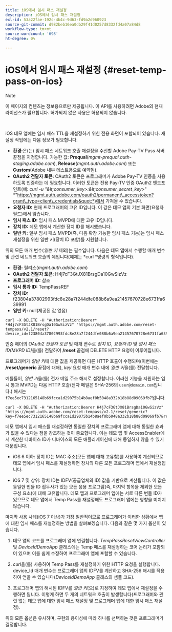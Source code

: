```yaml
---
title: iOS에서 임시 패스 재설정
description: iOS에서 임시 패스 재설정
exl-id: 53a22fae-192c-4b4c-9d63-fd9a2d960923
source-git-commit: d982beb16ea0db29f41d0257d8332fd4a07a84d8
workflow-type: tm+mt
source-wordcount: '698'
ht-degree: 0%

---
```


# iOS에서 임시 패스 재설정 {#reset-temp-pass-on-ios}

>[!NOTE]
>
>이 페이지의 컨텐츠는 정보용으로만 제공됩니다. 이 API를 사용하려면 Adobe의 현재 라이선스가 필요합니다. 허가되지 않은 사용은 허용되지 않습니다.

</br>

iOS 데모 앱에는 임시 패스 TTL을 재설정하기 위한 전용 화면이 포함되어 있습니다. 재설정 작업에는 다음 정보가 필요합니다.

- **환경:**&#x200B;은(는) 임시 패스 네트워크 호출 재설정을 수신할 Adobe Pay-TV Pass 서버 끝점을 지정합니다. 가능한 값: **Prequal**(*mgmt-prequal.auth-staging.adobe.com*), **Release**(*mgmt.auth.adobe.com*) 또는 **Custom**(Adobe 내부 테스트용으로 예약됨).
- **OAuth2 전달자 토큰:** OAuth2 토큰은 프로그래머가 Adobe Pay-TV 인증을 사용하도록 인증하는 데 필요합니다. 이러한 토큰은 전용 Pay-TV 인증 OAuth2 엔드포인트(예: *curl -u &quot;\&lt;consumer\_key\>:\&lt;consumer\_secret\_key\>*&quot; *&quot;https://mgmt.auth.adobe.com/oauth2/permanent\_accesstoken?grant\_type=client\_credentials&quot;*)에서 가져올 수 있습니다.
- **요청자 ID:** 현재 프로그래머의 고유 ID입니다. 이 값은 데모 앱의 기본 화면(요청자 필드)에서 읽습니다.
- **임시 패스 ID:** 임시 패스 MVPD에 대한 고유 ID입니다.
- **장치 ID:** 데모 앱에서 계산한 장치 ID를 해시했습니다.
- **일반 키:** 일부 임시 패스 MVPD(즉, 다음 확장 가능한 임시 패스 기능)는 임시 패스 재설정을 위한 일반 키(장치 ID 포함)를 지원합니다.

위의 모든 매개 변수(*일반 키* 제외)는 필수입니다. 다음은 데모 앱에서 수행할 매개 변수 및 관련 네트워크 호출의 예입니다(예제는 *curl *명령의 형식입니다).

- **환경:** 릴리스(*mgmt.auth.adobe.com*)
- **OAuth2 전달자 토큰:** H4j7cF3GtJX81BrsgDa10GwSizVz
- **프로그래머 ID:** 참조
- **임시 통과 ID:** TempPassREF
- **장치 ID:** f23804a37802993fdc8e28a7f244dfe088b6a9ea21457670728e6731fa639991
- **일반 키:** null(제공된 값 없음)

```curl
curl -X DELETE -H "Authorization:Bearer* *H4j7cF3GtJX81BrsgDa10GwSizVz" "https://mgmt.auth.adobe.com/reset-tempass/v2.1/reset?device_id=f23804a37802993fdc8e28a7f244dfe088b6a9ea21457670728e6731fa639991&requestor_id=REF&mvpd_id=TempPassREF"
```

인증 헤더의 *OAuth2 전달자 토큰* 및 매개 변수로 *장치 ID*, *요청자 ID* 및 *임시 패스 ID(MVPD ID)*&#x200B;을(를) 전달하여 **/reset** 끝점에 DELETE HTTP 요청이 이루어집니다.

프로그래머가 *일반 키*&#x200B;에 대한 값을 제공하면 다른 HTTP 호출이 수행되며(이번에는 **/reset/generic** 끝점에 대해), *key* 요청 매개 변수 내에 *일반 키*&#x200B;을(를) 전달합니다.

예를들어, *일반 키*을(를) 전자 메일 주소 해시로 설정합니다.
이러한 기능을 지원하는 임시 통과 MVPD는
다음 HTTP 호출(전자 메일은 SHA-256의 `user@domain.com`입니다.)
해시는 `f7ee5ec7312165148b69fcca1d29075b14b8aef0b5048a332b18b88d09069fb7`입니다.

```curl
curl -X DELETE -H "Authorization:Bearer H4j7cF3GtJX81BrsgDa10GwSizVz"
"https://mgmt.auth.adobe.com/reset-tempass/v2.1/reset/generic?key=f7ee5ec7312165148b69fcca1d29075b14b8aef0b5048a332b18b88d09069fb7&requestor_id=REF&mvpd_id=TempPassREF"
```

데모 앱에서 임시 패스를 재설정하면 동일한 장치의 프로그래머 앱에 대해 동일한 효과가 없을 수 있다는 점을 강조하는 것이 중요합니다. 이는 데모 앱 및 AccessEnabler에서 계산한 디바이스 ID가 디바이스의 모든 애플리케이션에 대해 동일하지 않을 수 있기 때문입니다.

- iOS 6 이하: 장치 ID는 MAC 주소(모든 앱에 대해 고유함)를 사용하여 계산되므로 데모 앱에서 임시 패스를 재설정하면 장치의 다른 모든 프로그래머 앱에서 재설정됩니다.

- iOS 7 및 상위: 장치 ID는 IDFV(공급업체의 ID) 값을 기반으로 계산됩니다. 이 값은 동일한 번들 ID 접두사가 있는 모든 응용 프로그램(즉, 마지막 항목을 제외한 모든 구성 요소)에 대해 고유합니다. 데모 앱과 프로그래머 앱에는 서로 다른 번들 ID가 있으므로 데모 앱에서 Temp Pass를 재설정해도 프로그래머 앱에는 영향을 미치지 않습니다.

마지막 사용 사례(iOS 7 이상)가 가장 일반적이므로 프로그래머가 이러한 상황에서 앱에 대한 임시 패스를 재설정하는 방법을 살펴보겠습니다. 다음과 같은 몇 가지 옵션이 있습니다.

1. 데모 앱의 코드를 프로그래머 앱에 연결합니다. *TempPassResetViewController* 및 *DeviceIdDemoApp* 클래스에는 Temp 패스를 재설정하는 코어 논리가 포함되어 있으며 이를 쉽게 수정하여 프로그래머 앱에 포함할 수 있습니다.

1. *curl*&#x200B;을(를) 사용하여 Temp Pass를 재설정하기 위한 HTTP 요청을 실행합니다. device\_Id 매개 변수는 프로그래머 앱의 IDFV를 계산하고 SHA-256 해시를 적용하여 얻을 수 있습니다(*DeviceIdDemoApp* 클래스의 샘플 코드).

1. 프로그래머 앱의 해시된 IDFV를 *일반 키*(으)로 지정하여 데모 앱에서 재설정을 수행하면 됩니다. 이렇게 하면 두 개의 네트워크 호출이 발생합니다(프로그래머와 관련 없는 데모 앱에 대한 임시 패스 재설정 및 프로그래머 앱에 대한 임시 패스 재설정).

위의 모든 옵션은 유사하며, 구현의 용이성에 따라 하나를 선택하는 것은 프로그래머가 결정합니다.
